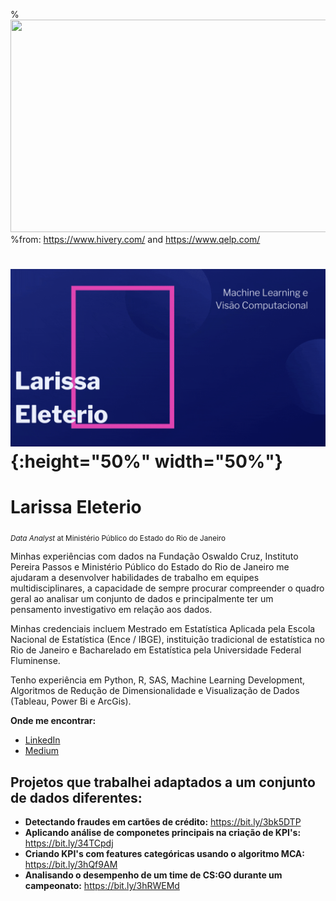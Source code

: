 %<img src="http://blog.else-corp.com/wp-content/uploads/2019/07/What-can-AI-do-for-Fashion-today.jpg" data-canonical-src="http://blog.else-corp.com/wp-%content/uploads/2019/07/What-can-AI-do-for-Fashion-today.jpg" width="800" height="340" />                                                      
%from: https://www.hivery.com/ and https://www.qelp.com/

# [![Larissa Eleterio](https://github.com/larissa-eleterio/larissa-eleterio/blob/master/Larissa_Eleterio.gif)](https://github.com/larissa-eleterio/larissa-eleterio/blob/master/Larissa_Eleterio.gif) {:height="50%" width="50%"}


# Larissa Eleterio
<sub>*Data Analyst* at Ministério Público do Estado do Rio de Janeiro</sub>

Minhas experiências com dados na Fundação Oswaldo Cruz, Instituto Pereira Passos e Ministério Público do Estado do Rio de Janeiro me ajudaram a desenvolver habilidades de trabalho em equipes multidisciplinares, a capacidade de sempre procurar compreender o quadro geral ao analisar um conjunto de dados e principalmente ter um pensamento investigativo em relação aos dados.

Minhas credenciais incluem Mestrado em Estatística Aplicada pela Escola Nacional de Estatística (Ence / IBGE), instituição tradicional de estatística no Rio de Janeiro e Bacharelado em Estatística pela Universidade Federal Fluminense. 

Tenho experiência em Python, R, SAS, Machine Learning Development, Algoritmos de Redução de Dimensionalidade e Visualização de Dados (Tableau, Power Bi e ArcGis).

**Onde me encontrar:**
* [LinkedIn](https://www.linkedin.com/in/larissaeleterio)
* [Medium](https://www.medium.com/@larissa.eleterio)

## Projetos que trabalhei adaptados a um conjunto de dados diferentes:

* **Detectando fraudes em cartões de crédito:** https://bit.ly/3bk5DTP
* **Aplicando análise de componetes principais na criação de KPI's:** https://bit.ly/34TCpdj
* **Criando KPI's com features categóricas usando o algoritmo MCA:** https://bit.ly/3hQf9AM
* **Analisando o desempenho de um time de CS:GO durante um campeonato:** https://bit.ly/3hRWEMd

